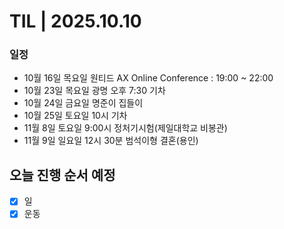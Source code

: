 # TIL | 2025.10.10

### 일정

-   10월 16일 목요일 원티드 AX Online Conference : 19:00 ~ 22:00
-   10월 23일 목요일 광명 오후 7:30 기차
-   10월 24일 금요일 명준이 집들이
-   10월 25일 토요일 10시 기차
-   11월 8일 토요일 9:00시 정처기시험(제일대학교 비봉관)
-   11월 9일 일요일 12시 30분 범석이형 결혼(용인)

## 오늘 진행 순서 예정

-   [x] 일
-   [x] 운동
